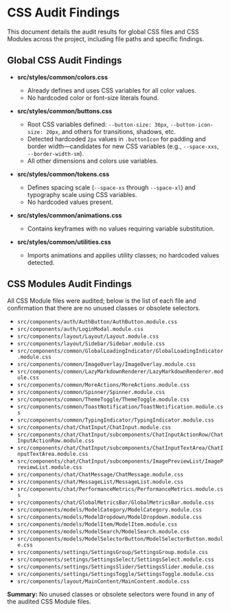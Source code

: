 # CSS Audit Findings

This document details the audit results for global CSS files and CSS Modules across the project, including file paths and specific findings.

## Global CSS Audit Findings

- **src/styles/common/colors.css**
  - Already defines and uses CSS variables for all color values.
  - No hardcoded color or font-size literals found.

- **src/styles/common/buttons.css**
  - Root CSS variables defined: `--button-size: 36px`, `--button-icon-size: 20px`, and others for transitions, shadows, etc.
  - Detected hardcoded `2px` values in `.buttonIcon` for padding and border width—candidates for new CSS variables (e.g., `--space-xxs`, `--border-width-sm`).
  - All other dimensions and colors use variables.

- **src/styles/common/tokens.css**
  - Defines spacing scale (`--space-xs` through `--space-xl`) and typography scale using CSS variables.
  - No hardcoded values present.

- **src/styles/common/animations.css**
  - Contains keyframes with no values requiring variable substitution.

- **src/styles/common/utilities.css**
  - Imports animations and applies utility classes; no hardcoded values detected.

## CSS Modules Audit Findings

All CSS Module files were audited; below is the list of each file and confirmation that there are no unused classes or obsolete selectors.

- `src/components/auth/AuthButton/AuthButton.module.css`
- `src/components/auth/LoginModal.module.css`
- `src/components/layout/Layout/Layout.module.css`
- `src/components/layout/Sidebar/Sidebar.module.css`
- `src/components/common/GlobalLoadingIndicator/GlobalLoadingIndicator.module.css`
- `src/components/common/ImageOverlay/ImageOverlay.module.css`
- `src/components/common/LazyMarkdownRenderer/LazyMarkdownRenderer.module.css`
- `src/components/common/MoreActions/MoreActions.module.css`
- `src/components/common/Spinner/Spinner.module.css`
- `src/components/common/ThemeToggle/ThemeToggle.module.css`
- `src/components/common/ToastNotification/ToastNotification.module.css`
- `src/components/common/TypingIndicator/TypingIndicator.module.css`
- `src/components/chat/ChatInput/ChatInput.module.css`
- `src/components/chat/ChatInput/subcomponents/ChatInputActionRow/ChatInputActionRow.module.css`
- `src/components/chat/ChatInput/subcomponents/ChatInputTextArea/ChatInputTextArea.module.css`
- `src/components/chat/ChatInput/subcomponents/ImagePreviewList/ImagePreviewList.module.css`
- `src/components/chat/ChatMessage/ChatMessage.module.css`
- `src/components/chat/MessageList/MessageList.module.css`
- `src/components/chat/PerformanceMetrics/PerformanceMetrics.module.css`
- `src/components/chat/GlobalMetricsBar/GlobalMetricsBar.module.css`
- `src/components/models/ModelCategory/ModelCategory.module.css`
- `src/components/models/ModelDropdown/ModelDropdown.module.css`
- `src/components/models/ModelItem/ModelItem.module.css`
- `src/components/models/ModelSearch/ModelSearch.module.css`
- `src/components/models/ModelSelectorButton/ModelSelectorButton.module.css`
- `src/components/settings/SettingsGroup/SettingsGroup.module.css`
- `src/components/settings/SettingsSelect/SettingsSelect.module.css`
- `src/components/settings/SettingsSlider/SettingsSlider.module.css`
- `src/components/settings/SettingsToggle/SettingsToggle.module.css`
- `src/components/layout/MainContent/MainContent.module.css`

**Summary:** No unused classes or obsolete selectors were found in any of the audited CSS Module files. 